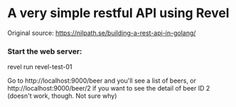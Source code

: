 # A very simple restful API using Revel

Original source: https://nilpath.se/building-a-rest-api-in-golang/

### Start the web server:

   revel run revel-test-01

Go to http://localhost:9000/beer and you'll see a list of beers, or http://localhost:9000/beer/2 if you want to see the detail of beer ID 2 (doesn't work, though. Not sure why)


